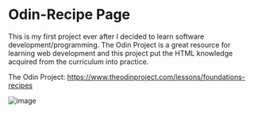# Odin-Recipe Page
This is my first project ever after I decided to learn software development/programming. The Odin Project is a great resource for learning web development and this project put the HTML knowledge acquired from the curriculum into practice.

The Odin Project: https://www.theodinproject.com/lessons/foundations-recipes

![image](https://user-images.githubusercontent.com/103713915/209183296-9adf8f58-fdab-4ddf-95ba-7e28304b0f79.png)
